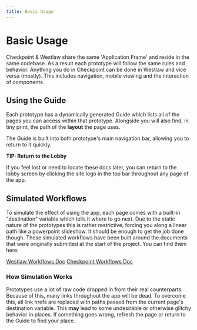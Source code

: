 ```yaml
---
title: Basic Usage
---
```


# Basic Usage

Checkpoint & Westlaw share the same 'Application Frame' and reside in the same codebase. As a result each prototype will follow the same rules and behavior. Anything you do in Checkpoint can be done in Westlaw and vice versa (mostly). This includes navigation, mobile viewing and the interaction of components.

## Using the Guide

Each prototype has a dynamically generated Guide which lists all of the pages you can access within that prototype. Alongside you will also find, in tiny print, the path of the **layout** the page uses.

The Guide is built into both prototype's main navigation bar, allowing you to return to it quickly.

<div class="panel">
    <strong>TIP: Return to the Lobby</strong>
    <p>If you feel lost or need to locate these docs later, you can return to the lobby screen by clicking the site logo in the top bar throughout any page of the app.</p>
</div>

## Simulated Workflows

To simulate the effect of using the app, each page comes with a built-in "destination" variable which tells it where to go next. Due to the static nature of the prototypes this is rather restrictive, forcing you along a linear path like a powerpoint slideshow. It should be enough to get the job done though. These simulated workflows have been built around the documents that were originally submitted at the start of the project. You can find them here:

[Westlaw Workflows Doc](https://cloudup.com/c1OlESVlUdJ)
[Checkpoint Workflows Doc](https://cloudup.com/cARHOODXUQ0)

### How Simulation Works

Prototypes use a lot of raw code dropped in from their real counterparts. Because of this, many links throughout the app will be dead. To overcome this, all link hrefs are replaced with paths passed from the current page's destination variable. This **may** lead to some undesirable or otherwise glitchy behavior in places. If something goes wrong, refresh the page or return to the Guide to find your place.